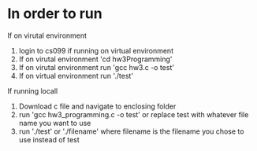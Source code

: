 # In order to run

If on virutal environment
1. login to cs099 if running on virtual environment
2. If on virutal environment 'cd hw3Programming'
3. If on virutal environment run 'gcc hw3.c -o test'
4. If on virtual environment run './test'

If running locall 
1. Download c file and navigate to enclosing folder
2. run 'gcc hw3_programming.c -o test' or replace test with whatever file name you want to use
3. run './test' or './filename' where filename is the filename you chose to use instead of test
